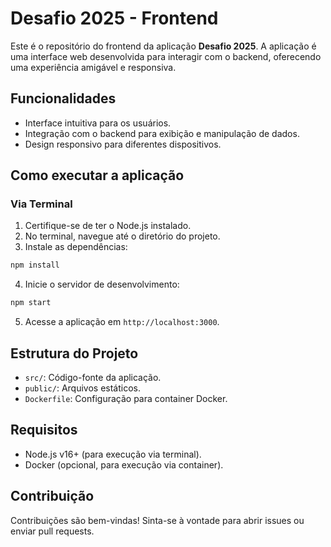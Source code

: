 # Desafio 2025 - Frontend

Este é o repositório do frontend da aplicação **Desafio 2025**. A aplicação é uma interface web desenvolvida para interagir com o backend, oferecendo uma experiência amigável e responsiva.

## Funcionalidades
- Interface intuitiva para os usuários.
- Integração com o backend para exibição e manipulação de dados.
- Design responsivo para diferentes dispositivos.

## Como executar a aplicação

### Via Terminal
1. Certifique-se de ter o Node.js instalado.
2. No terminal, navegue até o diretório do projeto.
3. Instale as dependências:
  ```bash
  npm install
  ```
4. Inicie o servidor de desenvolvimento:
  ```bash
  npm start
  ```
5. Acesse a aplicação em `http://localhost:3000`.

## Estrutura do Projeto
- `src/`: Código-fonte da aplicação.
- `public/`: Arquivos estáticos.
- `Dockerfile`: Configuração para container Docker.

## Requisitos
- Node.js v16+ (para execução via terminal).
- Docker (opcional, para execução via container).

## Contribuição
Contribuições são bem-vindas! Sinta-se à vontade para abrir issues ou enviar pull requests.
